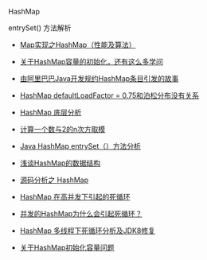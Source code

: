 HashMap


entrySet() 方法解析
- [Map实现之HashMap（性能及算法）](https://286.iteye.com/blog/2189266)
- [关于HashMap容量的初始化，还有这么多学问](https://mp.weixin.qq.com/s?__biz=MzI3NzE0NjcwMg==&mid=2650121359&idx=1&sn=c63d62be1a36db675c62e341044f10e0&chksm=f36bb9aec41c30b8b369428db1286d3de9bc04675057cde49632f3ba50db2d0a69451d6ec080&mpshare=1&scene=1&srcid=0529kU8fMyKTUrpKDwaLMJc6#rd)
- [由阿里巴巴Java开发规约HashMap条目引发的故事](https://zhuanlan.zhihu.com/p/30360734)

- [HashMap defaultLoadFactor = 0.75和泊松分布没有关系](https://blog.csdn.net/reliveIT/article/details/82960063)
- [HashMap 底层分析](https://github.com/summaryNZH/Java/blob/master/baseinfo/collection/HashMap.md)
- [计算一个数与2的n次方取模](https://www.jianshu.com/p/e910ff6a5579)

- [Java HashMap entrySet（）方法分析](https://zhuanlan.zhihu.com/p/25108871)
- [浅谈HashMap的数据结构](https://www.jianshu.com/p/56296c51b309)
- [源码分析之 HashMap](https://juejin.im/post/58f2f47061ff4b0058f4b7cc)

- [HashMap 在高并发下引起的死循环](https://www.jianshu.com/p/619a8efcf589)
- [并发的HashMap为什么会引起死循环？](https://blog.csdn.net/zhuqiuhui/article/details/51849692)
- [HashMap 多线程下死循环分析及JDK8修复](https://my.oschina.net/alexqdjay/blog/1377268)

- [关于HashMap初始化容量问题](https://blog.csdn.net/qq_34569497/article/details/79665327)

